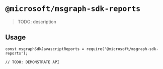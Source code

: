 # `@microsoft/msgraph-sdk-reports`

> TODO: description

## Usage

```
const msgraphSdkJavascriptReports = require('@microsoft/msgraph-sdk-reports');

// TODO: DEMONSTRATE API
```
